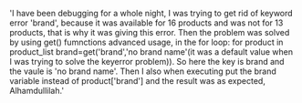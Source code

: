 'I have been debugging for a whole night, I was trying to get rid of keyword error 'brand', because it was available for 16 products and was not for 13 products, that is why it was giving this error. Then the problem was solved by using get() fumnctions
 advanced usage, in the for loop: for product in product_list brand=get('brand','no brand name'(it was a default value when I was trying to solve the keyerror problem)). So here the key is brand and the vaule is 'no brand name'. 
 Then I also when executing put the brand variable instead of product['brand'] and the result was  as expected, Alhamdullilah.'
